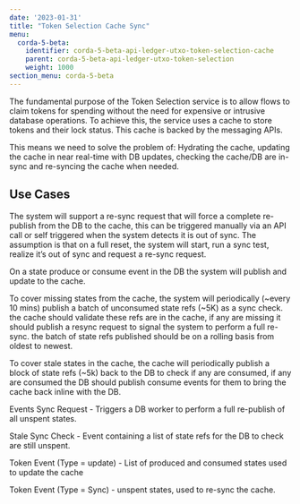 ```yaml
---
date: '2023-01-31'
title: "Token Selection Cache Sync"
menu:
  corda-5-beta:
    identifier: corda-5-beta-api-ledger-utxo-token-selection-cache
    parent: corda-5-beta-api-ledger-utxo-token-selection
    weight: 1000
section_menu: corda-5-beta
---
```

The fundamental purpose of the Token Selection service is to allow flows to claim tokens for spending without the need for expensive or intrusive database operations. To achieve this, the service uses a cache to store tokens and their lock status. This cache is backed by the messaging APIs. 

This means we need to solve the problem of: Hydrating the cache, updating the cache in near real-time with DB updates, checking the cache/DB are in-sync and re-syncing the cache when needed.

## Use Cases
The system will support a re-sync request that will force a complete re-publish from the DB to the cache, this can be triggered manually via an API call or self triggered when the system detects it is out of sync. The assumption is that on a full reset, the system will start, run a sync test, realize it’s out of sync and request a re-sync request.

On a state produce or consume event in the DB the system will publish and update to the cache.

To cover missing states from the cache, the system will periodically (~every 10 mins) publish a batch of unconsumed state refs (~5K) as a sync check. the cache should validate these refs are in the cache, if any are missing it should publish a resync request to signal the system to perform a full re-sync. the batch of state refs published should be on a rolling basis from oldest to newest.

To cover stale states in the cache, the cache will periodically publish a block of state refs (~5k) back to the DB to check if any are consumed, if any are consumed the DB should publish consume events for them to bring the cache back inline with the DB.

 

Events
Sync Request - Triggers a DB worker to perform a full re-publish of all unspent states.

Stale Sync Check - Event containing a list of state refs for the DB to check are still unspent.

Token Event (Type = update) - List of produced and consumed states used to update the cache

Token Event (Type = Sync) - unspent states, used to re-sync the cache.

